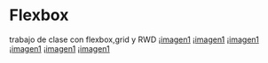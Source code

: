 # Flexbox
trabajo de clase con flexbox,grid y RWD
¡[imagen1](img/foto1.png)
¡[imagen1](img/foto2.png)
¡[imagen1](img/foto3.png)
¡[imagen1](img/foto4.png)
¡[imagen1](img/foto5.png)
¡[imagen1](img/foto6.png)